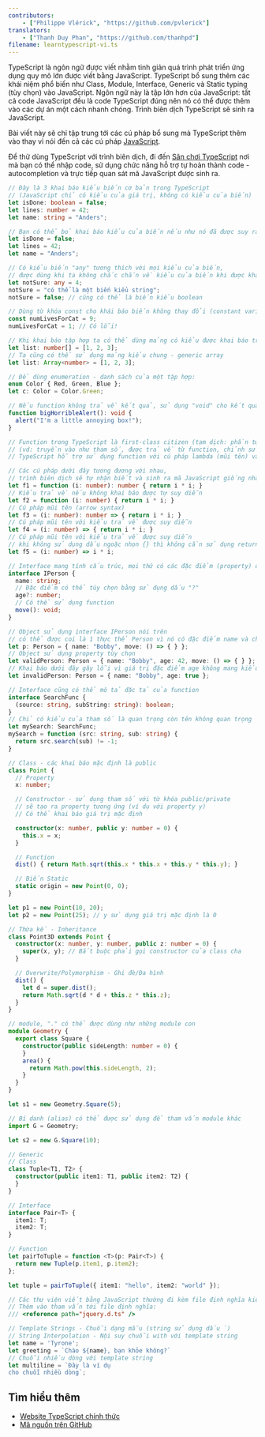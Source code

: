 ```yaml
---
contributors:
    - ["Philippe Vlérick", "https://github.com/pvlerick"]
translators:
    - ["Thanh Duy Phan", "https://github.com/thanhpd"]
filename: learntypescript-vi.ts
---
```


TypeScript là ngôn ngữ được viết nhằm tinh giản quá trình phát triển ứng dụng quy mô lớn được viết bằng JavaScript.
TypeScript bổ sung thêm các khái niệm phổ biến như Class, Module, Interface, Generic và Static typing (tùy chọn) vào JavaScript.
Ngôn ngữ này là tập lớn hơn của JavaScript: tất cả code JavaScript đều là code TypeScript đúng nên nó có thể được thêm vào các dự án một cách nhanh chóng. Trình biên dịch TypeScript sẽ sinh ra JavaScript.

Bài viết này sẽ chỉ tập trung tới các cú pháp bổ sung mà TypeScript thêm vào thay vì nói đến cả các cú pháp [JavaScript](javascript-vi.html.markdown).

Để thử dùng TypeScript với trình biên dịch, đi đến [Sân chơi TypeScript](https://www.typescriptlang.org/play) nơi mà bạn có thể nhập code, sử dụng chức năng hỗ trợ tự hoàn thành code - autocompletion và trực tiếp quan sát mã JavaScript được sinh ra.

```ts
// Đây là 3 khai báo kiểu biến cơ bản trong TypeScript
// (JavaScript chỉ có kiểu của giá trị, không có kiểu của biến)
let isDone: boolean = false;
let lines: number = 42;
let name: string = "Anders";

// Bạn có thể bỏ khai báo kiểu của biến nếu như nó đã được suy ra từ kiểu giá trị cơ bản
let isDone = false;
let lines = 42;
let name = "Anders";

// Có kiểu biến "any" tương thích với mọi kiểu của biến,
// được dùng khi ta không chắc chắn về kiểu của biến khi được khai báo
let notSure: any = 4;
notSure = "có thể là một biến kiểu string";
notSure = false; // cũng có thể là biến kiểu boolean

// Dùng từ khóa const cho khái báo biến không thay đổi (constant variable)
const numLivesForCat = 9;
numLivesForCat = 1; // Có lỗi!

// Khi khai báo tập hợp ta có thể dùng mảng có kiểu được khai báo trước - typed array
let list: number[] = [1, 2, 3];
// Ta cũng có thể sử dụng mảng kiểu chung - generic array
let list: Array<number> = [1, 2, 3];

// Để dùng enumeration - danh sách của một tập hợp:
enum Color { Red, Green, Blue };
let c: Color = Color.Green;

// Nếu function không trả về kết quả, sử dụng "void" cho kết quả trả về
function bigHorribleAlert(): void {
  alert("I'm a little annoying box!");
}

// Function trong TypeScript là first-class citizen (tạm dịch: phần tử hạng nhất), hỗ trợ thao tác tới các thực thể khác
// (vd: truyền vào như tham số, được trả về từ function, chỉnh sửa, gán vào một biến)
// TypeScript hỗ trợ sử dụng function với cú pháp lambda (mũi tên) và suy luận kiểu trả về

// Các cú pháp dưới đây tương đương với nhau,
// trình biên dịch sẽ tự nhận biết và sinh ra mã JavaScript giống nhau
let f1 = function (i: number): number { return i * i; }
// Kiểu trả về nếu không khai báo được tự suy diễn
let f2 = function (i: number) { return i * i; }
// Cú pháp mũi tên (arrow syntax)
let f3 = (i: number): number => { return i * i; }
// Cú pháp mũi tên với kiểu trả về được suy diễn
let f4 = (i: number) => { return i * i; }
// Cú pháp mũi tên với kiểu trả về được suy diễn
// khi không sử dụng dấu ngoặc nhọn {} thì không cần sử dụng return
let f5 = (i: number) => i * i;

// Interface mang tính cấu trúc, mọi thứ có các đặc điểm (property) đều tương thích
interface IPerson {
  name: string;
  // Đặc điểm có thể tùy chọn bằng sử dụng dấu "?"
  age?: number;
  // Có thể sử dụng function
  move(): void;
}

// Object sử dụng interface IPerson nói trên
// có thể được coi là 1 thực thể Person vì nó có đặc điểm name và chức năng move
let p: Person = { name: "Bobby", move: () => { } };
// Object sử dụng property tùy chọn
let validPerson: Person = { name: "Bobby", age: 42, move: () => { } };
// Khai báo dưới đây gây lỗi vì giá trị đặc điểm age không mang kiểu number
let invalidPerson: Person = { name: "Bobby", age: true };

// Interface cũng có thể mô tả đặc tả của function
interface SearchFunc {
  (source: string, subString: string): boolean;
}
// Chỉ có kiểu của tham số là quan trọng còn tên không quan trọng
let mySearch: SearchFunc;
mySearch = function (src: string, sub: string) {
  return src.search(sub) != -1;
}

// Class - các khai báo mặc định là public
class Point {
  // Property
  x: number;

  // Constructor - sử dụng tham số với từ khóa public/private
  // sẽ tạo ra property tương ứng (ví dụ với property y)
  // Có thể khai báo giá trị mặc định

  constructor(x: number, public y: number = 0) {
    this.x = x;
  }

  // Function
  dist() { return Math.sqrt(this.x * this.x + this.y * this.y); }

  // Biến Static
  static origin = new Point(0, 0);
}

let p1 = new Point(10, 20);
let p2 = new Point(25); // y sử dụng giá trị mặc định là 0

// Thừa kế - Inheritance
class Point3D extends Point {
  constructor(x: number, y: number, public z: number = 0) {
    super(x, y); // Bắt buộc phải gọi constructor của class cha
  }

  // Overwrite/Polymorphism - Ghi đè/Đa hình
  dist() {
    let d = super.dist();
    return Math.sqrt(d * d + this.z * this.z);
  }
}

// module, "." có thể được dùng như những module con
module Geometry {
  export class Square {
    constructor(public sideLength: number = 0) {
    }
    area() {
      return Math.pow(this.sideLength, 2);
    }
  }
}

let s1 = new Geometry.Square(5);

// Bí danh (alias) có thể được sử dụng để tham vấn module khác
import G = Geometry;

let s2 = new G.Square(10);

// Generic
// Class
class Tuple<T1, T2> {
  constructor(public item1: T1, public item2: T2) {
  }
}

// Interface
interface Pair<T> {
  item1: T;
  item2: T;
}

// Function
let pairToTuple = function <T>(p: Pair<T>) {
  return new Tuple(p.item1, p.item2);
};

let tuple = pairToTuple({ item1: "hello", item2: "world" });

// Các thư viện viết bằng JavaScript thường đi kèm file định nghĩa kiểu để có thể sử dụng cho TypeScript
// Thêm vào tham vấn tới file định nghĩa:
/// <reference path="jquery.d.ts" />

// Template Strings - Chuỗi dạng mẫu (string sử dụng dấu `)
// String Interpolation - Nội suy chuỗi with với template string
let name = 'Tyrone';
let greeting = `Chào ${name}, bạn khỏe không?`
// Chuỗi nhiều dòng với template string
let multiline = `Đây là ví dụ
cho chuỗi nhiều dòng`;
```

## Tìm hiểu thêm

* [Website TypeScript chính thức](https://www.typescriptlang.org/)
* [Mã nguồn trên GitHub](https://github.com/microsoft/TypeScript)
